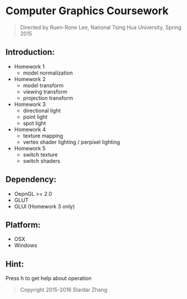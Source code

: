 # Computer Graphics Coursework
>Directed by Ruen-Rone Lee, National Tsing Hua University, Spring 2015
## Introduction:
* Homework 1
  * model normalization
* Homework 2
  * model transform
  * viewing transform
  * projection transform
* Homework 3
  * directional light
  * point light
  * spot light
* Homework 4
  * texture mapping
  * vertex shader lighting / perpixel lighting
* Homework 5
  * switch texture
  * switch shaders

## Dependency:
* OepnGL >= 2.0
* GLUT
* GLUI (Homework 3 only)

## Platform:
* OSX
* Windows

## Hint:
Press h to get help about operation

>Copyright 2015-2016 Slardar Zhang
